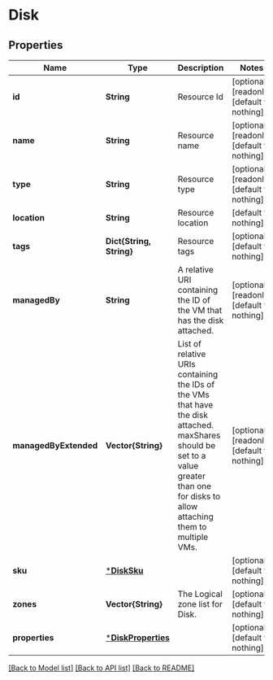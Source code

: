 # Disk


## Properties
Name | Type | Description | Notes
------------ | ------------- | ------------- | -------------
**id** | **String** | Resource Id | [optional] [readonly] [default to nothing]
**name** | **String** | Resource name | [optional] [readonly] [default to nothing]
**type** | **String** | Resource type | [optional] [readonly] [default to nothing]
**location** | **String** | Resource location | [default to nothing]
**tags** | **Dict{String, String}** | Resource tags | [optional] [default to nothing]
**managedBy** | **String** | A relative URI containing the ID of the VM that has the disk attached. | [optional] [readonly] [default to nothing]
**managedByExtended** | **Vector{String}** | List of relative URIs containing the IDs of the VMs that have the disk attached. maxShares should be set to a value greater than one for disks to allow attaching them to multiple VMs. | [optional] [readonly] [default to nothing]
**sku** | [***DiskSku**](DiskSku.md) |  | [optional] [default to nothing]
**zones** | **Vector{String}** | The Logical zone list for Disk. | [optional] [default to nothing]
**properties** | [***DiskProperties**](DiskProperties.md) |  | [optional] [default to nothing]


[[Back to Model list]](../README.md#models) [[Back to API list]](../README.md#api-endpoints) [[Back to README]](../README.md)


